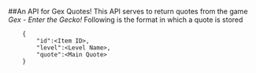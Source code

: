 ##An API for Gex Quotes!
This API serves to return quotes from the game *Gex - Enter the Gecko!*
Following is the format in which a quote is stored
```
    {
        "id":<Item ID>,
        "level":<Level Name>,
        "quote":<Main Quote>
    }
```
